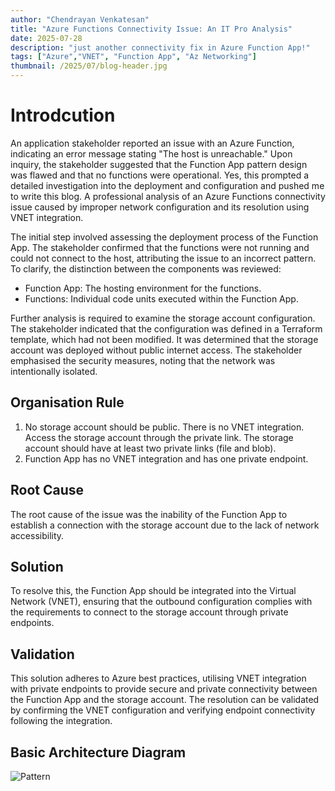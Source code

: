 ```yaml
---
author: "Chendrayan Venkatesan"
title: "Azure Functions Connectivity Issue: An IT Pro Analysis"
date: 2025-07-28
description: "just another connectivity fix in Azure Function App!"
tags: ["Azure","VNET", "Function App", "Az Networking"]
thumbnail: /2025/07/blog-header.jpg
---
```


# Introdcution 

An application stakeholder reported an issue with an Azure Function, indicating an error message stating "The host is unreachable." Upon inquiry, the stakeholder suggested that the Function App pattern design was flawed and that no functions were operational. Yes, this prompted a detailed investigation into the deployment and configuration and pushed me to write this blog. 
A professional analysis of an Azure Functions connectivity issue caused by improper network configuration and its resolution using VNET integration.

The initial step involved assessing the deployment process of the Function App. The stakeholder confirmed that the functions were not running and could not connect to the host, attributing the issue to an incorrect pattern. To clarify, the distinction between the components was reviewed:

- Function App: The hosting environment for the functions.
- Functions: Individual code units executed within the Function App.  

Further analysis is required to examine the storage account configuration. The stakeholder indicated that the configuration was defined in a Terraform template, which had not been modified. It was determined that the storage account was deployed without public internet access. The stakeholder emphasised the security measures, noting that the network was intentionally isolated.

## Organisation Rule

1. No storage account should be public. There is no VNET integration. Access the storage account through the private link. The storage account should have at least two private links (file and blob).   
2. Function App has no VNET integration and has one private endpoint.  

## Root Cause

The root cause of the issue was the inability of the Function App to establish a connection with the storage account due to the lack of network accessibility.

## Solution

To resolve this, the Function App should be integrated into the Virtual Network (VNET), ensuring that the outbound configuration complies with the requirements to connect to the storage account through private endpoints.

## Validation

This solution adheres to Azure best practices, utilising VNET integration with private endpoints to provide secure and private connectivity between the Function App and the storage account. The resolution can be validated by confirming the VNET configuration and verifying endpoint connectivity following the integration.

## Basic Architecture Diagram

![Pattern](/2024/07/pattern.png)
